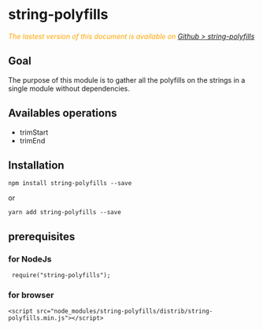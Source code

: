 # string-polyfills

 <div class="Note" style="color:orange;font-style:italic">
 
  The lastest version of this document is available on [Github > string-polyfills](https://github.com/Sylvain59650/string-polyfills/blob/master/README.md)
</div>


## Goal

The purpose of this module is to gather all the polyfills on the strings in a single module without dependencies.

## Availables operations
- trimStart
- trimEnd

## Installation

    npm install string-polyfills --save

or

    yarn add string-polyfills --save


## prerequisites


### for NodeJs
     require("string-polyfills");

### for browser

    <script src="node_modules/string-polyfills/distrib/string-polyfills.min.js"></script>
